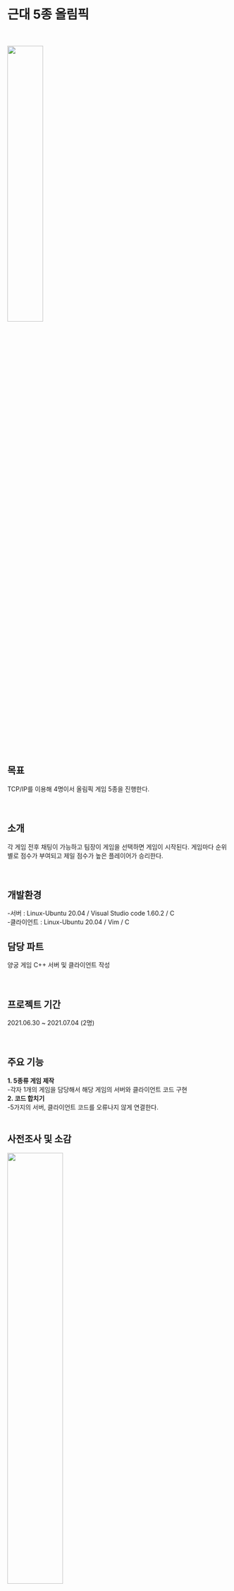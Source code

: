 # 근대 5종 올림픽
<br><br>
<img src="https://user-images.githubusercontent.com/92618553/138418909-9d9db49e-7bbd-4d41-8f97-cc3c75e9aa12.png" width="40%" height="40%"><br><br><br>

목표
---
TCP/IP를 이용해 4명이서 올림픽 게임 5종을 진행한다.<br><br><br>


소개
---
각 게임 전후 채팅이 가능하고 팀장이 게임을 선택하면 게임이 시작된다. 게임마다 순위별로 점수가 부여되고 제일 점수가 높은 플레이어가 승리한다.<br><br><br>


개발환경
---
-서버 : Linux-Ubuntu 20.04 / Visual Studio code 1.60.2 / C<br>
-클라이언트 : Linux-Ubuntu 20.04 / Vim / C<br>



담당 파트
---
양궁 게임 C++ 서버 및 클라이언트 작성<br><br><br>


프로젝트 기간
---
2021.06.30 ~ 2021.07.04 (2명)<br><br><br>


주요 기능
---
**1. 5종류 게임 제작**<br>
-각자 1개의 게임을 담당해서 해당 게임의 서버와 클라이언트 코드 구현<br>
**2. 코드 합치기**<br>
 -5가지의 서버, 클라이언트 코드를 오류나지 않게 연결한다.<br><br>




사전조사 및 소감
---
<img src="" width="50%"  height="50%"><br><br><br>



개발완료보고서
---
<img src = "https://user-images.githubusercontent.com/92618553/138419311-7955fb71-7a1a-4a5d-8005-9661ee19b2af.PNG" width="70%" height="70%"><br><br><br>



구조도
---
<img src = "" width="70%" height="70%"><br><br><br>



요구사항 분석서
---
<img src = "" width="80%" height="80%"><br><br><br>


작동 영상
---

<br><br>


작동 사진
---
> ### 게임 전후 채팅창<br>
: 접속 순서대로 팀장, 선수1, 선수2, 선수3으로 표시된다.
<img src = "https://user-images.githubusercontent.com/92618553/138419334-4c05711c-822d-4387-88df-c6a4f46dcc4b.PNG" width="80%" height="80%"><br><br><br>

> ### 탁구<br>
: 2팀으로 나눠 1대 1 대결로 이루어진다.<br>
<img src = "https://user-images.githubusercontent.com/92618553/138419350-5673baf1-9e36-40b4-93b0-76d1f41b22dc.PNG" width="60%" height="60%"><br><br>
: 만약 공이 아래와 같이 막대 뒤 빈공간으로 떨어진다면 패배한다.<br>
<img src = "https://user-images.githubusercontent.com/92618553/138419353-947f717a-b7c6-4484-a5d8-bf590382704f.PNG" width="40%" height="40%"><br><br><br>



> ###수영<br>
: 결제하면 서버를 통해 DB에 주문이 저장된다.<br>
<img src = "https://user-images.githubusercontent.com/92618553/138419435-181495c2-a5e5-4a80-baab-86fc324914e3.PNG" width="80%" height="80%"><br><br><br>


> ### 양궁<br>
: 'a'키를 입력해 좌우로 움직이는 화살을 발사한다. 30초 내 발사하지 않을 경우 차례가 넘어간다. 빨간색으로 현재 순서인 플레이어를 표시한다.<br>
<img src = "https://user-images.githubusercontent.com/92618553/138419443-8a0d1e09-5fcd-430e-b336-dbe5cdbb8759.PNG" width="60%" height="60%"><br><br><br>


> ### 사격<br>
: 상하좌우로 빠르게 움직이는 과녁에 스페이스 바를 눌러 총알을 발사한다.<br>
<img src = "https://user-images.githubusercontent.com/92618553/138419450-53f6b50f-0f33-4435-ba19-9ad5cc86d35e.PNG" width="60%" height="60%"><br><br><br>
: 총알은 각자 10발까지 발사할 수 있다.<br>
<img src = "https://user-images.githubusercontent.com/92618553/138419455-427f5535-a825-4d3a-8a2a-233c4e4289c8.PNG" width="60%" height="60%"><br><br><br>

> ### 마라톤<br>
: 'q'와 'r'키를 번갈아가면서 눌러야 전진한다. 랜덤하게 3칸씩 이동하는 경우도 있다.<br>
<img src = "https://user-images.githubusercontent.com/92618553/138419464-388c4f2b-b55a-49ff-90b0-9650775372be.PNG" width="80%" height="80%"><br><br><br>


> ### 점수 표시<br>
: 순위로 점수가 판정되는 게임은 게임 전후 채팅창에서 확인가능하다.<br>
<img src = "https://user-images.githubusercontent.com/92618553/138420486-6cdf9e33-4628-4d79-b9b4-4764ac189204.PNG" width="50%" height="50%"><br><br><br>






